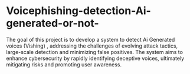 # Voicephishing-detection-Ai-generated-or-not-
The goal of this project is to develop a system to detect Ai Generated voices (Vishing) , addressing the challenges of evolving attack tactics, large-scale detection and minimizing false positives. The system aims to enhance cybersecurity by rapidly identifying deceptive voices, ultimately mitigating risks and promoting user awareness.
